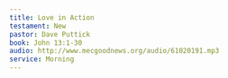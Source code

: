 ```yaml
---
title: Love in Action
testament: New
pastor: Dave Puttick
book: John 13:1-30
audio: http://www.mecgoodnews.org/audio/61020191.mp3
service: Morning
---
```

